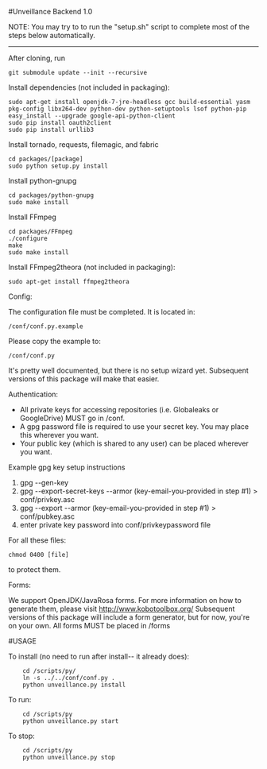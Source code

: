 #Unveillance Backend 1.0

NOTE: You may try to to run the "setup.sh" script to complete most of the steps below automatically.

******
After cloning, run

    git submodule update --init --recursive

Install dependencies (not included in packaging):

    sudo apt-get install openjdk-7-jre-headless gcc build-essential yasm pkg-config libx264-dev python-dev python-setuptools lsof python-pip
    easy_install --upgrade google-api-python-client
    sudo pip install oauth2client
	sudo pip install urllib3

Install tornado, requests, filemagic, and fabric

    cd packages/[package]
    sudo python setup.py install

Install python-gnupg

	cd packages/python-gnupg
	sudo make install

Install FFmpeg

    cd packages/FFmpeg
    ./configure
    make
    sudo make install
  
Install FFmpeg2theora (not included in packaging):

    sudo apt-get install ffmpeg2theora

    
Config:

The configuration file must be completed.  It is located in:

    /conf/conf.py.example

Please copy the example to:

	/conf/conf.py

It's pretty well documented, but there is no setup wizard yet.
Subsequent versions of this package will make that easier.

Authentication:

- All private keys for accessing repositories (i.e. Globaleaks or GoogleDrive) MUST go in /conf.
- A gpg password file is required to use your secret key.  You may place this wherever you want.
- Your public key (which is shared to any user) can be placed wherever you want.

Example gpg key setup instructions

1) gpg --gen-key
2) gpg --export-secret-keys --armor (key-email-you-provided in step #1) > conf/privkey.asc
3) gpg --export --armor (key-email-you-provided in step #1) > conf/pubkey.asc
4) enter private key password into conf/privkeypassword file

For all these files:

	chmod 0400 [file]

to protect them.

Forms:

We support OpenJDK/JavaRosa forms.  For more information on how to generate them, please visit http://www.kobotoolbox.org/
Subsequent versions of this package will include a form generator, but for now, you're on your own.  All forms MUST be placed in /forms

#USAGE

To install (no need to run after install-- it already does):
		
		cd /scripts/py/
		ln -s ../../conf/conf.py .
        python unveillance.py install

To run:

        cd /scripts/py
        python unveillance.py start

To stop:

        cd /scripts/py
        python unveillance.py stop

